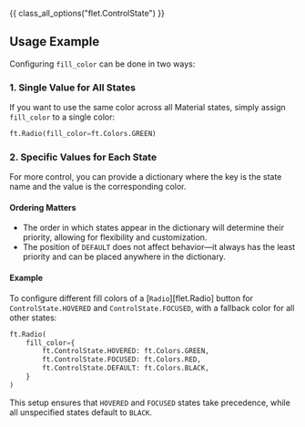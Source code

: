 {{ class_all_options("flet.ControlState") }}

## Usage Example

Configuring `fill_color` can be done in two ways:

### 1. Single Value for All States

If you want to use the same color across all Material states, simply assign `fill_color` to a single color:

```python
ft.Radio(fill_color=ft.Colors.GREEN)
```

### 2. Specific Values for Each State

For more control, you can provide a dictionary where the key is the state name and the value is the corresponding color.

#### **Ordering Matters**

- The order in which states appear in the dictionary will determine their priority, allowing for flexibility and
  customization.
- The position of `DEFAULT` does not affect behavior—it always has the least priority and can be placed anywhere in the
  dictionary.

#### **Example**

To configure different fill colors of a [`Radio`][flet.Radio] button for `ControlState.HOVERED` and
`ControlState.FOCUSED`, with a fallback color for all other states:

```python
ft.Radio(
    fill_color={
        ft.ControlState.HOVERED: ft.Colors.GREEN,
        ft.ControlState.FOCUSED: ft.Colors.RED,
        ft.ControlState.DEFAULT: ft.Colors.BLACK,
    }
)
```

This setup ensures that `HOVERED` and `FOCUSED` states take precedence, while all unspecified states default to `BLACK`.

